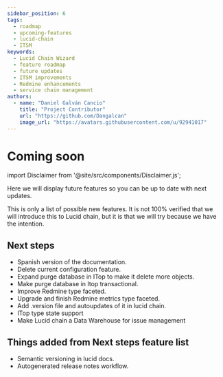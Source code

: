 ```yaml
---
sidebar_position: 6
tags: 
  - roadmap
  - upcoming-features
  - lucid-chain
  - ITSM
keywords:
  - Lucid Chain Wizard
  - feature roadmap
  - future updates
  - ITSM improvements
  - Redmine enhancements
  - service chain management
authors: 
  - name: "Daniel Galván Cancio"
    title: "Project Contributor"
    url: "https://github.com/Dangalcan"
    image_url: "https://avatars.githubusercontent.com/u/92941017"
---
```


# Coming soon

import Disclaimer from '@site/src/components/Disclaimer.js';

Here we will display future features so you can be up to date with next updates.

<Disclaimer>
This is only a list of possible new features. It is not 100% verified that we will introduce this to Lucid chain, but it is that we will try because we have the intention.
</Disclaimer>

## Next steps

+ Spanish version of the documentation.
+ Delete current configuration feature.
+ Expand purge database in ITop to make it delete more objects.
+ Make purge database in Itop transactional.
+ Improve Redmine type faceted.
+ Upgrade and finish Redmine metrics type faceted.
+ Add .version file and autoupdates of it in lucid chain.
+ ITop type state support
+ Make Lucid chain a Data Warehouse for issue management

## Things added from Next steps feature list

+ Semantic versioning in lucid docs.
+ Autogenerated release notes workflow.
